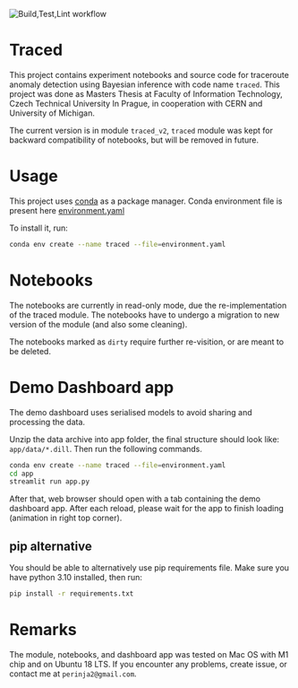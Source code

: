 
![Build,Test,Lint workflow](https://github.com/Eldeeqq/masters-thesis/actions/workflows/python-app.yml/badge.svg)

# Traced

This project contains experiment notebooks and source code for traceroute anomaly
detection using Bayesian inference with code name `traced`. This project was done as Masters Thesis at 
Faculty of Information Technology, Czech Technical University In Prague, in cooperation with CERN and University of
 Michigan.

The current version is in module `traced_v2`, `traced` module was kept for backward compatibility of notebooks, but will be removed in future.

# Usage

This project uses [conda](https://anaconda.org/) as a package manager. Conda environment file is present here [environment.yaml](./environment.yaml)

To install it, run:
```bash
conda env create --name traced --file=environment.yaml 
```

# Notebooks 
The notebooks are currently in read-only mode, due the re-implementation of the traced module. The notebooks have to undergo a migration to new version of the module (and also some cleaning).
 
The notebooks marked as `dirty` require further re-visition, or are meant to be deleted.

# Demo Dashboard app

The demo dashboard uses serialised models to avoid
sharing and processing the data.

Unzip the data archive into app folder, the final structure should look like: `app/data/*.dill`.
Then run the following commands.

```bash
conda env create --name traced --file=environment.yaml 
cd app
streamlit run app.py
```

After that, web browser should open with a tab containing the demo dashboard app. After each reload, please wait for the app to finish loading (animation in right top corner).

## pip alternative
You should be able to alternatively use pip requirements file. Make sure you have python 3.10 installed, then run:

```bash
pip install -r requirements.txt
```
# Remarks
The module, notebooks, and dashboard app was tested on Mac OS with M1 chip and on Ubuntu 18 LTS.  If you encounter any problems, create issue, or contact me at `perinja2@gmail.com`.